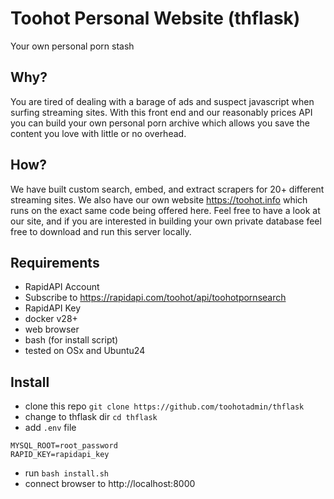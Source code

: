 # Toohot Personal Website (thflask)
Your own personal porn stash

## Why?
You are tired of dealing with a barage of ads and suspect javascript when surfing streaming sites.  With this front end and our reasonably prices API you can build your own personal porn archive which allows you save the content you love with little or no overhead.

## How?
We have built custom search, embed, and extract scrapers for 20+ different streaming sites.  We also have our own website https://toohot.info which runs on the exact same code being offered here.  Feel free to have a look at our site, and if you are interested in building your own private database feel free to download and run this server locally.

## Requirements
* RapidAPI Account
* Subscribe to https://rapidapi.com/toohot/api/toohotpornsearch
* RapidAPI Key
* docker v28+
* web browser
* bash (for install script)
* tested on OSx and Ubuntu24

## Install
* clone this repo `git clone https://github.com/toohotadmin/thflask`
* change to thflask dir `cd thflask`
* add `.env` file 
```
MYSQL_ROOT=root_password
RAPID_KEY=rapidapi_key
```
* run `bash install.sh`
* connect browser to http://localhost:8000

